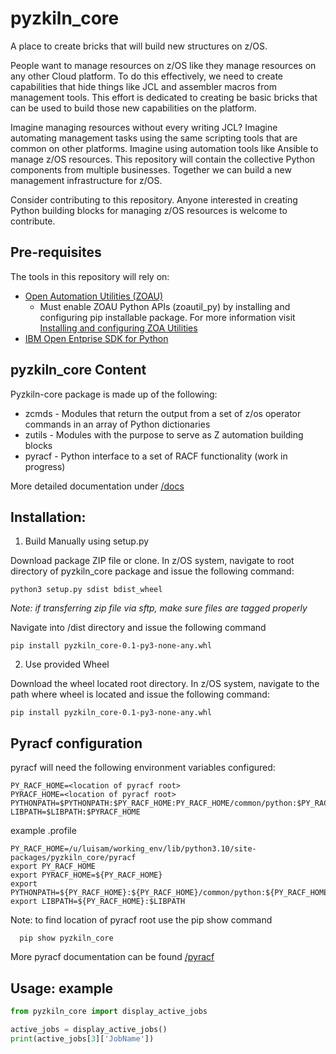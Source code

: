 # pyzkiln_core

A place to create bricks that will build new structures on z/OS.

People want to manage resources on z/OS like they manage resources on any other Cloud platform. To do this effectively, we need to create capabilities that hide things like JCL and assembler macros from management tools. This effort is dedicated to creating be basic bricks that can be used to build those new capabilities on the platform.

Imagine managing resources without every writing JCL? Imagine automating management tasks using the same scripting tools that are common on other platforms. Imagine using automation tools like Ansible to manage z/OS resources. This repository will contain the collective Python components from multiple businesses. Together we can build a new management infrastructure for z/OS.

Consider contributing to this repository. Anyone interested in creating Python building blocks for managing z/OS resources is welcome to contribute.

## Pre-requisites

The tools in this repository will rely on:

- [Open Automation Utilities (ZOAU)](https://www.ibm.com/docs/en/zoau/1.2.0)
  - Must enable ZOAU Python APIs (zoautil_py) by installing and configuring pip installable package. For more information visit [Installing and configuring ZOA Utilities](https://www.ibm.com/support/knowledgecenter/SSKFYE_1.1.0/install.html)
- [IBM Open Entprise SDK for Python](https://www.ibm.com/products/open-enterprise-python-zos)

## pyzkiln_core Content

Pyzkiln-core package is made up of the following:
  - zcmds - Modules that return the output from a set of z/os operator commands in an array of Python dictionaries
  - zutils - Modules with the purpose to serve as Z automation building blocks
  - pyracf - Python interface to a set of RACF functionality (work in progress)

More detailed documentation under [/docs](https://github.com/ambitus/pyzkiln/blob/main/docs/index.md)  


## Installation:

1. Build Manually using setup.py 

Download package ZIP file or clone. In z/OS system, navigate to root directory of pyzkiln_core package and issue the following command:

    python3 setup.py sdist bdist_wheel

   *Note: if transferring zip file via sftp, make sure files are tagged properly*

Navigate into /dist directory and issue the following command 

    pip install pyzkiln_core-0.1-py3-none-any.whl

2. Use provided Wheel 

Download the wheel located root directory. In z/OS system, navigate to the path where wheel is located and issue the following command:

    pip install pyzkiln_core-0.1-py3-none-any.whl
  
## Pyracf configuration 

pyracf will need the following environment variables configured:
```
PY_RACF_HOME=<location of pyracf root>
PYRACF_HOME=<location of pyracf root>
PYTHONPATH=$PYTHONPATH:$PY_RACF_HOME:PY_RACF_HOME/common/python:$PY_RACF_HOME/R_admin/python
LIBPATH=$LIBPATH:$PYRACF_HOME
```

example .profile 
```
PY_RACF_HOME=/u/luisam/working_env/lib/python3.10/site-packages/pyzkiln_core/pyracf
export PY_RACF_HOME
export PYRACF_HOME=${PY_RACF_HOME}
export PYTHONPATH=${PY_RACF_HOME}:${PY_RACF_HOME}/common/python:${PY_RACF_HOME}/R_admin/python:$PYTHONPATH
export LIBPATH=${PY_RACF_HOME}:$LIBPATH
```

Note: to find location of pyracf root use the pip show command 

      pip show pyzkiln_core 

More pyracf documentation can be found [/pyracf](https://github.com/ambitus/pyzkiln/tree/main/pyzkiln_core/pyracf) 

## Usage: example

```python
from pyzkiln_core import display_active_jobs

active_jobs = display_active_jobs()
print(active_jobs[3]['JobName'])
```
